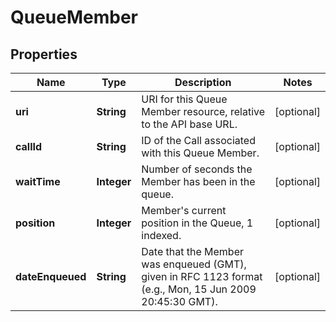 

# QueueMember


## Properties

Name | Type | Description | Notes
------------ | ------------- | ------------- | -------------
**uri** | **String** | URI for this Queue Member resource, relative to the API base URL. |  [optional]
**callId** | **String** | ID of the Call associated with this Queue Member. |  [optional]
**waitTime** | **Integer** | Number of seconds the Member has been in the queue. |  [optional]
**position** | **Integer** | Member&#39;s current position in the Queue, 1 indexed. |  [optional]
**dateEnqueued** | **String** | Date that the Member was enqueued (GMT), given in RFC 1123 format (e.g., Mon, 15 Jun 2009 20:45:30 GMT). |  [optional]



